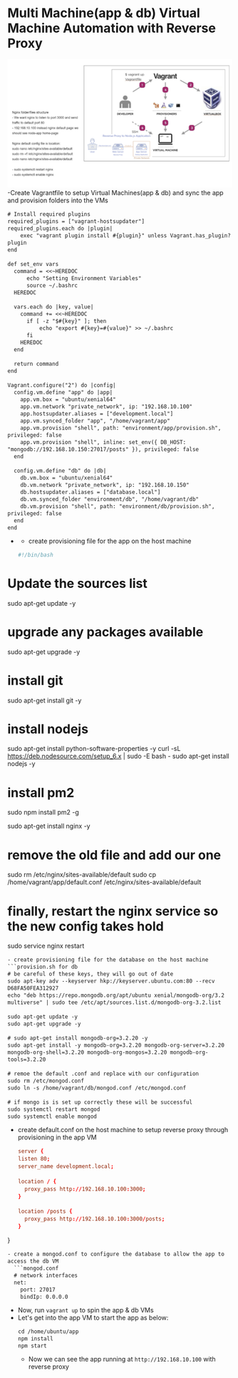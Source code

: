 # Multi Machine(app & db) Virtual Machine Automation with Reverse Proxy
![](reverseproxy.png)
-Create Vagrantfile to setup Virtual Machines(app & db) and sync the app and provision folders into the VMs
```Vagrantfile
# Install required plugins
required_plugins = ["vagrant-hostsupdater"]
required_plugins.each do |plugin|
    exec "vagrant plugin install #{plugin}" unless Vagrant.has_plugin? plugin
end

def set_env vars
  command = <<~HEREDOC
      echo "Setting Environment Variables"
      source ~/.bashrc
  HEREDOC

  vars.each do |key, value|
    command += <<~HEREDOC
      if [ -z "$#{key}" ]; then
          echo "export #{key}=#{value}" >> ~/.bashrc
      fi
    HEREDOC
  end

  return command
end

Vagrant.configure("2") do |config|
  config.vm.define "app" do |app|
    app.vm.box = "ubuntu/xenial64"
    app.vm.network "private_network", ip: "192.168.10.100"
    app.hostsupdater.aliases = ["development.local"]
    app.vm.synced_folder "app", "/home/vagrant/app"
    app.vm.provision "shell", path: "environment/app/provision.sh", privileged: false
    app.vm.provision "shell", inline: set_env({ DB_HOST: "mongodb://192.168.10.150:27017/posts" }), privileged: false
  end

  config.vm.define "db" do |db|
    db.vm.box = "ubuntu/xenial64"
    db.vm.network "private_network", ip: "192.168.10.150"
    db.hostsupdater.aliases = ["database.local"]
    db.vm.synced_folder "environment/db", "/home/vagrant/db"
    db.vm.provision "shell", path: "environment/db/provision.sh", privileged: false
  end
end
```
- - create provisioning file for the app on the host machine
  ```provision.sh for app
  #!/bin/bash

# Update the sources list
sudo apt-get update -y

# upgrade any packages available
sudo apt-get upgrade -y


# install git
sudo apt-get install git -y

# install nodejs
sudo apt-get install python-software-properties -y
curl -sL https://deb.nodesource.com/setup_6.x | sudo -E bash -
sudo apt-get install nodejs -y

# install pm2
sudo npm install pm2 -g

sudo apt-get install nginx -y

# remove the old file and add our one
sudo rm /etc/nginx/sites-available/default
sudo cp /home/vagrant/app/default.conf /etc/nginx/sites-available/default

# finally, restart the nginx service so the new config takes hold
sudo service nginx restart
```
- create provisioning file for the database on the host machine
```provision.sh for db
# be careful of these keys, they will go out of date
sudo apt-key adv --keyserver hkp://keyserver.ubuntu.com:80 --recv D68FA50FEA312927
echo "deb https://repo.mongodb.org/apt/ubuntu xenial/mongodb-org/3.2 multiverse" | sudo tee /etc/apt/sources.list.d/mongodb-org-3.2.list

sudo apt-get update -y
sudo apt-get upgrade -y

# sudo apt-get install mongodb-org=3.2.20 -y
sudo apt-get install -y mongodb-org=3.2.20 mongodb-org-server=3.2.20 mongodb-org-shell=3.2.20 mongodb-org-mongos=3.2.20 mongodb-org-tools=3.2.20

# remoe the default .conf and replace with our configuration
sudo rm /etc/mongod.conf
sudo ln -s /home/vagrant/db/mongod.conf /etc/mongod.conf

# if mongo is is set up correctly these will be successful
sudo systemctl restart mongod
sudo systemctl enable mongod
```
- create default.conf on the host machine to setup reverse proxy through provisioning in the app VM
  ```default.conf
  server {
  listen 80;
  server_name development.local;

  location / {
    proxy_pass http://192.168.10.100:3000;
  }

  location /posts {
    proxy_pass http://192.168.10.100:3000/posts;
  }
}
```
- create a mongod.conf to configure the database to allow the app to access the db VM
  ```mongod.conf
  # network interfaces
  net:
    port: 27017
    bindIp: 0.0.0.0
 ```
- Now, run `vagrant up` to spin the app & db VMs
- Let's get into the app VM to start the app as below:
  ```
  cd /home/ubuntu/app
  npm install
  npm start
  ```
  - Now we can see the app running at `http://192.168.10.100` with reverse proxy
